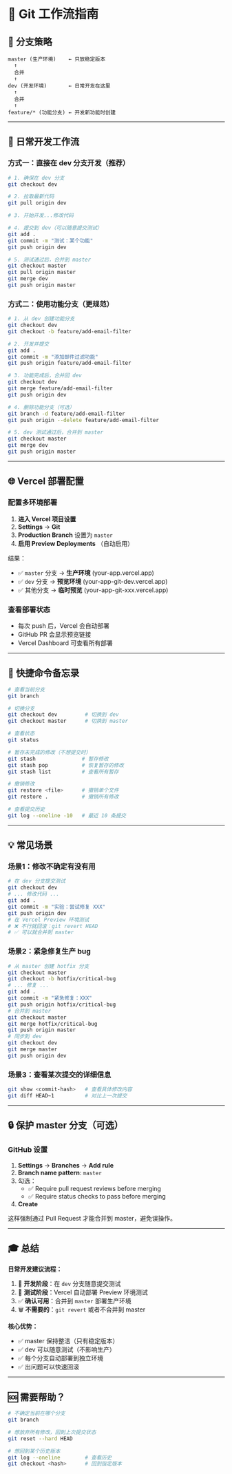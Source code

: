 # 🚀 Git 工作流指南

## 📌 分支策略

```
master (生产环境)    ← 只放稳定版本
  ↑
  合并
  ↑
dev (开发环境)       ← 日常开发在这里
  ↑
  合并
  ↑
feature/* (功能分支) ← 开发新功能时创建
```

---

## 🎯 日常开发工作流

### 方式一：直接在 dev 分支开发（推荐）

```bash
# 1. 确保在 dev 分支
git checkout dev

# 2. 拉取最新代码
git pull origin dev

# 3. 开始开发...修改代码

# 4. 提交到 dev（可以随意提交测试）
git add .
git commit -m "测试：某个功能"
git push origin dev

# 5. 测试通过后，合并到 master
git checkout master
git pull origin master
git merge dev
git push origin master
```

### 方式二：使用功能分支（更规范）

```bash
# 1. 从 dev 创建功能分支
git checkout dev
git checkout -b feature/add-email-filter

# 2. 开发并提交
git add .
git commit -m "添加邮件过滤功能"
git push origin feature/add-email-filter

# 3. 功能完成后，合并回 dev
git checkout dev
git merge feature/add-email-filter
git push origin dev

# 4. 删除功能分支（可选）
git branch -d feature/add-email-filter
git push origin --delete feature/add-email-filter

# 5. dev 测试通过后，合并到 master
git checkout master
git merge dev
git push origin master
```

---

## 🌐 Vercel 部署配置

### 配置多环境部署

1. **进入 Vercel 项目设置**
2. **Settings** → **Git**
3. **Production Branch** 设置为 `master`
4. **启用 Preview Deployments** （自动启用）

结果：
- ✅ `master` 分支 → **生产环境** (your-app.vercel.app)
- ✅ `dev` 分支 → **预览环境** (your-app-git-dev.vercel.app)
- ✅ 其他分支 → **临时预览** (your-app-git-xxx.vercel.app)

### 查看部署状态

- 每次 push 后，Vercel 会自动部署
- GitHub PR 会显示预览链接
- Vercel Dashboard 可查看所有部署

---

## 📝 快捷命令备忘录

```bash
# 查看当前分支
git branch

# 切换分支
git checkout dev         # 切换到 dev
git checkout master      # 切换到 master

# 查看状态
git status

# 暂存未完成的修改（不想提交时）
git stash               # 暂存修改
git stash pop           # 恢复暂存的修改
git stash list          # 查看所有暂存

# 撤销修改
git restore <file>      # 撤销单个文件
git restore .           # 撤销所有修改

# 查看提交历史
git log --oneline -10   # 最近 10 条提交
```

---

## 💡 常见场景

### 场景1：修改不确定有没有用
```bash
# 在 dev 分支提交测试
git checkout dev
# ... 修改代码 ...
git add .
git commit -m "实验：尝试修复 XXX"
git push origin dev
# 在 Vercel Preview 环境测试
# ❌ 不行就回滚：git revert HEAD
# ✅ 可以就合并到 master
```

### 场景2：紧急修复生产 bug
```bash
# 从 master 创建 hotfix 分支
git checkout master
git checkout -b hotfix/critical-bug
# ... 修复 ...
git add .
git commit -m "紧急修复：XXX"
git push origin hotfix/critical-bug
# 合并到 master
git checkout master
git merge hotfix/critical-bug
git push origin master
# 同步到 dev
git checkout dev
git merge master
git push origin dev
```

### 场景3：查看某次提交的详细信息
```bash
git show <commit-hash>   # 查看具体修改内容
git diff HEAD~1          # 对比上一次提交
```

---

## 🔒 保护 master 分支（可选）

### GitHub 设置

1. **Settings** → **Branches** → **Add rule**
2. **Branch name pattern**: `master`
3. 勾选：
   - ✅ Require pull request reviews before merging
   - ✅ Require status checks to pass before merging
4. **Create**

这样强制通过 Pull Request 才能合并到 master，避免误操作。

---

## 🎓 总结

**日常开发建议流程：**

1. 🔧 **开发阶段**：在 `dev` 分支随意提交测试
2. 🧪 **测试阶段**：Vercel 自动部署 Preview 环境测试
3. ✅ **确认可用**：合并到 `master` 部署生产环境
4. 🗑️ **不需要的**：`git revert` 或者不合并到 master

**核心优势：**
- ✅ master 保持整洁（只有稳定版本）
- ✅ dev 可以随意测试（不影响生产）
- ✅ 每个分支自动部署到独立环境
- ✅ 出问题可以快速回滚

---

## 🆘 需要帮助？

```bash
# 不确定当前在哪个分支
git branch

# 想放弃所有修改，回到上次提交状态
git reset --hard HEAD

# 想回到某个历史版本
git log --oneline        # 查看历史
git checkout <hash>      # 回到指定版本
```

